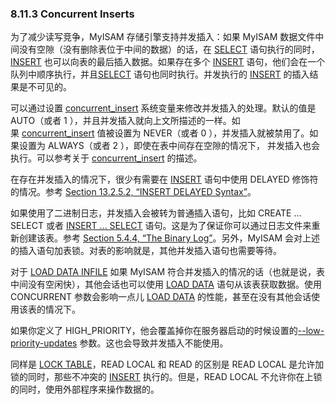 ### 8.11.3 Concurrent Inserts

为了减少读写竞争，MyISAM 存储引擎支持并发插入：如果 MyISAM 数据文件中间没有空隙（没有删除表位于中间的数据）的话，在 [SELECT][2] 语句执行的同时，[INSERT][1] 也可以向表的最后插入数据。如果存在多个 [INSERT][3] 语句，他们会在一个队列中顺序执行，并且[SELECT][4] 语句也同时执行。并发执行的 [INSERT][5] 的插入结果是不可见的。

可以通过设置 [concurrent_insert][6] 系统变量来修改并发插入的处理。默认的值是 AUTO（或者 1 ），并且并发插入就向上文所描述的一样。如果 [concurrent_insert][7] 值被设置为 NEVER（或者 0 ），并发插入就被禁用了。如果设置为 ALWAYS（或者 2 ），即使在表中间存在空隙的情况下， 并发插入也会执行。可以参考关于 [concurrent_insert][8] 的描述。

在存在并发插入的情况下，很少有需要在 [INSERT][9] 语句中使用 DELAYED 修饰符的情况。参考 [Section 13.2.5.2, “INSERT DELAYED Syntax”][10]。

如果使用了二进制日志，并发插入会被转为普通插入语句，比如 CREATE ... SELECT 或者 [INSERT ... SELECT][11] 语句。这是为了保证你可以通过日志文件来重新创建该表。参考 [Section 5.4.4, “The Binary Log”][12]。另外，MyISAM 会对上述的插入语句加表锁。对表的影响就是，其他并发插入语句也需要等待。

对于 [LOAD DATA INFILE][13] 如果 MyISAM 符合并发插入的情况的话（也就是说，表中间没有空闲快），其他会话也可以使用 [LOAD DATA][14] 语句从该表获取数据。使用 CONCURRENT 参数会影响一点儿 [LOAD DATA][15] 的性能，甚至在没有其他会话使用该表的情况下。

如果你定义了 HIGH_PRIORITY，他会覆盖掉你在服务器启动的时候设置的[--low-priority-updates][16] 参数。这也会导致并发插入不能使用。

同样是 [LOCK TABLE][17]，READ LOCAL 和 READ 的区别是 READ LOCAL 是允许加锁的同时，那些不冲突的 [INSERT][18] 执行的。但是，READ LOCAL 不允许你在上锁的同时，使用外部程序来操作数据的。

[1]:sql-syntax.html#insert
[2]:sql-syntax.html#select
[3]:sql-syntax.html#insert
[4]:sql-syntax.html#select
[5]:sql-syntax.html#insert
[6]:server-administration.html#sysvar_concurrent_insert
[7]:server-administration.html#sysvar_concurrent_insert
[8]:server-administration.html#sysvar_concurrent_insert
[9]:sql-syntax.html#insert
[10]:sql-syntax.html#insert-delayed
[11]:sql-syntax.html#insert-select
[12]:server-administration.html#binary-log
[13]:sql-syntax.html#load-data
[14]:sql-syntax.html#load-data
[15]:sql-syntax.html#load-data
[16]:server-administration.html#option_mysqld_low-priority-updates
[17]:sql-syntax.html#lock-tables
[18]:sql-syntax.html#insert